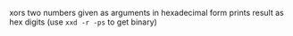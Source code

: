 xors two numbers given as arguments in hexadecimal form
prints result as hex digits (use `xxd -r -ps` to get binary)
